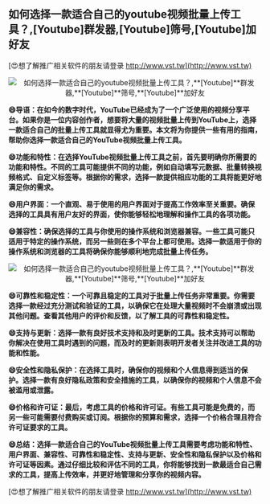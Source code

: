 ## **如何选择一款适合自己的youtube视频批量上传工具？,**[Youtube]**群发器,**[Youtube]**筛号,**[Youtube]**加好友**

[😍想了解推广相关软件的朋友请登录 http://www.vst.tw](http://www.vst.tw)

 <center><img src="https://vst.tw/MP4/tuiguang/png/7.png" alt="如何选择一款适合自己的youtube视频批量上传工具？,**[Youtube]**群发器,**[Youtube]**筛号,**[Youtube]**加好友"></center>

**😄导语：在如今的数字时代，YouTube已经成为了一个广泛使用的视频分享平台。如果你是一位内容创作者，想要将大量的视频批量上传到YouTube上，选择一款适合自己的批量上传工具就显得尤为重要。本文将为你提供一些有用的指南，帮助你选择一款适合自己的YouTube视频批量上传工具。**

**😄功能和特性：在选择YouTube视频批量上传工具之前，首先要明确你所需要的功能和特性。不同的工具可能提供不同的功能，例如自动填写元数据、批量转换视频格式、自定义标签等。根据你的需求，选择一款提供相应功能的工具将能更好地满足你的需求。**

**😄用户界面：一个直观、易于使用的用户界面对于提高工作效率至关重要。确保选择的工具具有用户友好的界面，使你能够轻松地理解和操作工具的各项功能。**

**😄兼容性：确保选择的工具与你使用的操作系统和浏览器兼容。一些工具可能只适用于特定的操作系统，而另一些则在多个平台上都可使用。选择一款适用于你的操作系统和浏览器的工具将确保你能够顺利地完成批量上传任务。**

 <center><img src="https://vst.tw/MP4/tuiguang/png/0.png" alt="如何选择一款适合自己的youtube视频批量上传工具？,**[Youtube]**群发器,**[Youtube]**筛号,**[Youtube]**加好友"></center>

**😄可靠性和稳定性：一个可靠且稳定的工具对于批量上传任务非常重要。你需要选择一款经过充分测试和验证的工具，以确保它在处理大量视频时不会崩溃或出现其他问题。查看其他用户的评价和反馈，以了解工具的可靠性和稳定性。**

**😄支持与更新：选择一款有良好技术支持和及时更新的工具。技术支持可以帮助你解决在使用工具时遇到的问题，而及时的更新则表明开发者关注并改进工具的功能和性能。**

**😄安全性和隐私保护：在选择工具时，确保你的视频和个人信息得到适当的保护。选择一款有良好隐私政策和安全措施的工具，以确保你的视频和个人信息不会被滥用或泄露。**

**😄价格和许可证：最后，考虑工具的价格和许可证。有些工具可能是免费的，而另一些可能需要付费购买或订阅。根据你的预算和需求，选择一个价格合理且符合许可证要求的工具。**

**😄总结：选择一款适合自己的YouTube视频批量上传工具需要考虑功能和特性、用户界面、兼容性、可靠性和稳定性、支持与更新、安全性和隐私保护以及价格和许可证等因素。通过仔细比较和评估不同的工具，你将能够找到一款最适合自己需求的工具，提高上传效率，并更好地管理和分享你的视频内容。**

[😍想了解推广相关软件的朋友请登录 http://www.vst.tw](http://www.vst.tw)



